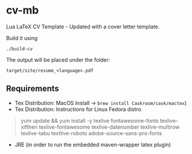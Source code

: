 # cv-mb
Lua LaTeX CV Template - Updated with a cover letter template.

Build it using

`./build-cv`

The output will be placed under the folder:

`target/site/resume_<language>.pdf`

## Requirements

- Tex Distribution: MacOS Install -> `brew install Caskroom/cask/mactex`)
- Tex Distribution: Instructions for Linux Fedora distro
> yum update && yum install -y texlive fontawesome-fonts texlive-xifthen texlive-fontawesome texlive-datenumber texlive-multirow texlive-tabu textlive-roboto adobe-source-sans-pro-fonts
- JRE (in order to run the embedded maven-wrapper latex plugin)
